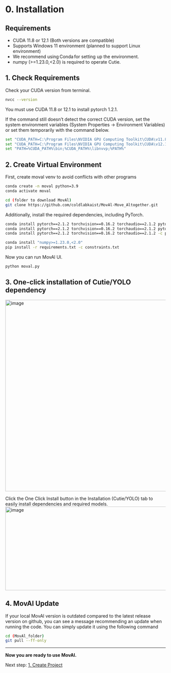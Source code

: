 # 0. Installation

## Requirements
- CUDA 11.8 or 12.1 (Both versions are compatible) 
- Supports Windows 11 environment (planned to support Linux environment)
- We recommend using Conda for setting up the environment.
- numpy (>=1.23.0,<2.0) is required to operate Cutie.

## 1. Check Requirements
Check your CUDA version from terminal.
```bash
nvcc --version
```
You must use CUDA 11.8 or 12.1 to install pytorch 1.2.1. 

If the command still doesn’t detect the correct CUDA version, set the system environment variables 
(System Properties → Environment Variables) or set them temporarily with the command below.
```bash
set "CUDA_PATH=C:\Program Files\NVIDIA GPU Computing Toolkit\CUDA\v11.8"  # for CUDA 11.8
set "CUDA_PATH=C:\Program Files\NVIDIA GPU Computing Toolkit\CUDA\v12.1"  # for CUDA 12.1
set "PATH=%CUDA_PATH%\bin;%CUDA_PATH%\libnvvp;%PATH%"
```

## 2. Create Virtual Environment
First, create moval venv to avoid conflicts with other programs
```bash
conda create -n moval python=3.9
conda activate moval

cd (folder to download MovAl)
git clone https://github.com/coldlabkaist/MovAl-Move_Altogether.git
```
Additionally, install the required dependencies, including PyTorch.
```bash
conda install pytorch==2.1.2 torchvision==0.16.2 torchaudio==2.1.2 pytorch-cuda=11.8 -c pytorch -c nvidia  # for CUDA 11.8, Window
conda install pytorch==2.1.2 torchvision==0.16.2 torchaudio==2.1.2 pytorch-cuda=12.1 -c pytorch -c nvidia  # for CUDA 12.1, Window
conda install pytorch==2.1.2 torchvision==0.16.2 torchaudio==2.1.2 -c pytorch  # for Linux

conda install "numpy>=1.23.0,<2.0"
pip install -r requirements.txt -c constraints.txt
```
Now you can run MovAl UI.
``` bash
python moval.py
```

## 3. One-click installation of Cutie/YOLO dependency
<img width="884" height="602" alt="image" src="https://github.com/user-attachments/assets/cc934834-acac-4529-86a8-26d190afcfba" />

Click the One Click Install button in the Installation (Cutie/YOLO) tab to easily install dependencies and required models.
<img width="558" height="263" alt="image" src="https://github.com/user-attachments/assets/803a8381-deb7-4c56-a3e0-f65798ba8333" />

## 4. MovAl Update
If your local MovAl version is outdated compared to the latest release version on github, you can see a message recommending an update when running the code. 
You can simply update it using the following command
```bash
cd (MovAl_folder)
git pull --ff-only
```

---

**Now you are ready to use MovAl.**

Next step: [1. Create Project](https://github.com/coldlabkaist/MovAl/blob/main/tutorial/1_Create_Project.md)
